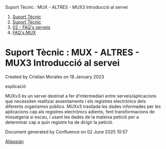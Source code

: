 Suport Tècnic : MUX - ALTRES - MUX3 Introducció al servei  

1.  [Suport Tècnic](index.md)
2.  [Suport Tècnic](13893782.md)
3.  [02 - FAQ's serveis](26313393.md)
4.  [FAQ's MUX](28705591.md)

Suport Tècnic : MUX - ALTRES - MUX3 Introducció al servei
=========================================================

Created by Cristian Morales on 18 January 2023

explicació

MUXv3 és un servei destinat a fer d’intermediari entre serveis/aplicacions que necessiten realitzar assentaments i els registres electrònics dels diferents organismes públics. MUXv3 trasllada les dades informades per les aplicacions cap als registres electrònics adients, fent transformacions de missatgeria si escau, i usant les dades de la mateixa petició per a determinar cap a quin registre ha de dirigir la petició.

Document generated by Confluence on 02 June 2025 10:57

[Atlassian](http://www.atlassian.com/)